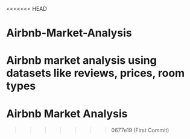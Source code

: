 <<<<<<< HEAD
# Airbnb-Market-Analysis
Airbnb market analysis using datasets like reviews, prices, room types
=======
# Airbnb Market Analysis
>>>>>>> 0677e19 (First Commit)
